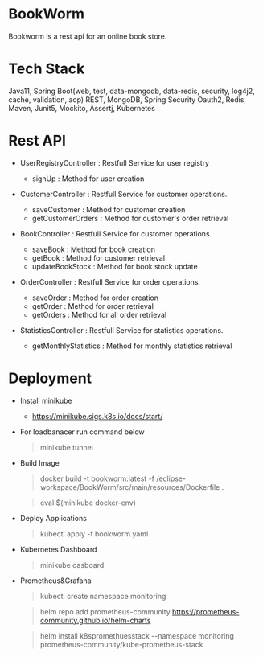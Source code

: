 # BookWorm

Bookworm is a rest api for an online book store. 


# Tech Stack

Java11,
Spring Boot(web, test, data-mongodb, data-redis, security, log4j2, cache, validation, aop)
REST,
MongoDB,
Spring Security Oauth2,
Redis,
Maven,
Junit5, Mockito, Assertj,
Kubernetes

# Rest API

- UserRegistryController : Restfull Service for user registry
  - signUp : Method for user creation
 
- CustomerController : Restfull Service for customer operations.
  - saveCustomer : Method for customer creation
  - getCustomerOrders : Method for customer's order retrieval

- BookController : Restfull Service for customer operations.
  - saveBook : Method for book creation
  - getBook : Method for customer retrieval
  - updateBookStock : Method for book stock update
 
- OrderController : Restfull Service for order operations.
  - saveOrder :  Method for order creation
  - getOrder :  Method for order retrieval
  - getOrders :  Method for all order retrieval
    
- StatisticsController : Restfull Service for statistics operations.
  - getMonthlyStatistics : Method for monthly statistics retrieval

# Deployment

- Install minikube
  - https://minikube.sigs.k8s.io/docs/start/

- For loadbanacer run command below
  > minikube tunnel
   
- Build Image
  > docker build -t bookworm:latest -f /eclipse-workspace/BookWorm/src/main/resources/Dockerfile .
  
  > eval $(minikube docker-env)
  
- Deploy Applications
  > kubectl apply -f bookworm.yaml
  
- Kubernetes Dashboard
  > minikube dasboard
  
- Prometheus&Grafana
  > kubectl create namespace monitoring
  
  > helm repo add prometheus-community https://prometheus-community.github.io/helm-charts
  
  > helm install k8spromethuesstack --namespace monitoring prometheus-community/kube-prometheus-stack

